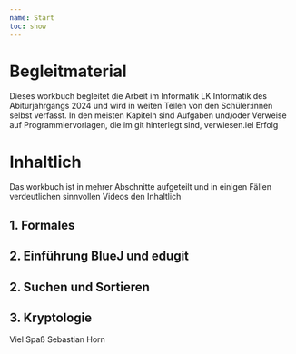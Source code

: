 ```yaml
---
name: Start
toc: show
---
```


# Begleitmaterial

Dieses workbuch begleitet die Arbeit im Informatik LK Informatik des Abiturjahrgangs 2024 und wird in weiten Teilen von den Schüler:innen selbst verfasst.
In den meisten Kapiteln sind Aufgaben und/oder Verweise auf Programmiervorlagen, die im git hinterlegt sind, verwiesen.iel Erfolg

# Inhaltlich 
Das workbuch ist in mehrer Abschnitte aufgeteilt und in einigen Fällen verdeutlichen sinnvollen Videos den Inhaltlich

## 1. Formales
## 2. Einführung BlueJ und edugit
## 2. Suchen und Sortieren
## 3. Kryptologie


Viel Spaß
Sebastian Horn
